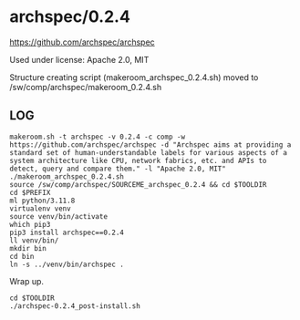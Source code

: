 archspec/0.2.4
==============

<https://github.com/archspec/archspec>

Used under license:
Apache 2.0, MIT


Structure creating script (makeroom_archspec_0.2.4.sh) moved to /sw/comp/archspec/makeroom_0.2.4.sh

LOG
---

    makeroom.sh -t archspec -v 0.2.4 -c comp -w https://github.com/archspec/archspec -d "Archspec aims at providing a standard set of human-understandable labels for various aspects of a system architecture like CPU, network fabrics, etc. and APIs to detect, query and compare them." -l "Apache 2.0, MIT"
    ./makeroom_archspec_0.2.4.sh 
    source /sw/comp/archspec/SOURCEME_archspec_0.2.4 && cd $TOOLDIR
    cd $PREFIX
    ml python/3.11.8
    virtualenv venv
    source venv/bin/activate
    which pip3
    pip3 install archspec==0.2.4
    ll venv/bin/
    mkdir bin
    cd bin
    ln -s ../venv/bin/archspec .

Wrap up.

    cd $TOOLDIR
    ./archspec-0.2.4_post-install.sh
